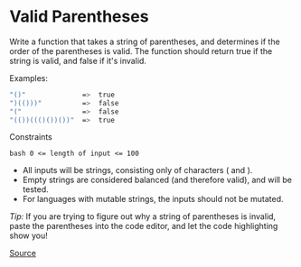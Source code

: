 # Valid Parentheses

Write a function that takes a string of parentheses, and determines
if the order of the parentheses is valid. The function should return
true if the string is valid, and false if it's invalid.

Examples:
```bash
"()"              =>  true
")(()))"          =>  false
"("               =>  false
"(())((()())())"  =>  true
```

Constraints

```bash 0 <= length of input <= 100```

- All inputs will be strings, consisting only of characters ( and ).
- Empty strings are considered balanced (and therefore valid), and will be tested.
- For languages with mutable strings, the inputs should not be mutated.

*Tip:* If you are trying to figure out why a string of parentheses is invalid,
paste the parentheses into the code editor, and let the code highlighting show you!

[Source](https://www.codewars.com/kata/6411b91a5e71b915d237332d)
